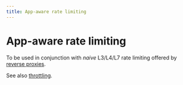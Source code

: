 ```yaml
---
title: App-aware rate limiting
---
```


# App-aware rate limiting

To be used in conjunction with _naive_ L3/L4/L7 rate limiting offered by [reverse proxies](reverse-proxies.md).

See also [throttling](throttling.md).
